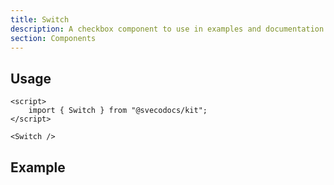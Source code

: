 ```yaml
---
title: Switch
description: A checkbox component to use in examples and documentation.
section: Components
---
```


<script>
	import { Switch, DemoContainer } from "@svecodocs/kit";
</script>

## Usage

```svelte title="document.md"
<script>
	import { Switch } from "@svecodocs/kit";
</script>

<Switch />
```

## Example

<DemoContainer class="flex items-center gap-2.5 flex-wrap">
	<Switch checked />
</DemoContainer>
